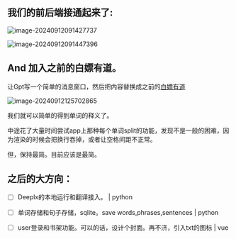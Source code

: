

## 我们的前后端接通起来了:

![image-20240912091427737](https://fastly.jsdelivr.net/gh/MrXnneHang/blog_img/BlogHosting/img/24/09/202409121445584.png)

![image-20240912091447396](https://fastly.jsdelivr.net/gh/MrXnneHang/blog_img/BlogHosting/img/24/09/202409121446173.png)

## And 加入之前的白嫖有道。

让Gpt写一个简单的消息窗口，然后把内容替换成之前的[白嫖有道](http://xnnehang.top/blog/118)

![image-20240912125702865](https://fastly.jsdelivr.net/gh/MrXnneHang/blog_img/BlogHosting/img/24/09/202409121257913.png)

我们就可以简单的得到单词的释义了。

中途花了大量时间尝试app上那种每个单词split的功能，发现不是一般的困难，因为渲染的时候会把换行吞掉，或者让空格间距不正常。

但，保持最简。目前应该是最简。



## 之后的大方向：

- [ ] Deeplx的本地运行和翻译接入。 | python
- [ ] 单词存储和句子存储，sqlite。save words,phrases,sentences | python
- [ ] user登录和书架功能。可以的话，设计个封面。再不济，引入txt的图标 | vue

